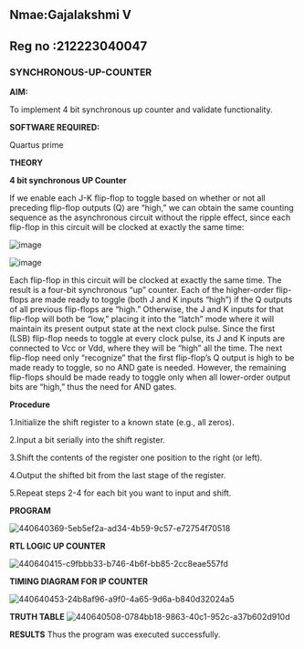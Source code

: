 ## Nmae:Gajalakshmi V
## Reg no :212223040047

### SYNCHRONOUS-UP-COUNTER

**AIM:**

To implement 4 bit synchronous up counter and validate functionality.

**SOFTWARE REQUIRED:**

Quartus prime

**THEORY**

**4 bit synchronous UP Counter**

If we enable each J-K flip-flop to toggle based on whether or not all preceding flip-flop outputs (Q) are “high,” we can obtain the same counting sequence as the asynchronous circuit without the ripple effect, since each flip-flop in this circuit will be clocked at exactly the same time:

![image](https://github.com/naavaneetha/SYNCHRONOUS-UP-COUNTER/assets/154305477/d5db3fa0-e413-404c-b80e-b2f39d82e7e8)


![image](https://github.com/naavaneetha/SYNCHRONOUS-UP-COUNTER/assets/154305477/52cb61eb-d04b-442d-810c-31185a68410b)

Each flip-flop in this circuit will be clocked at exactly the same time.
The result is a four-bit synchronous “up” counter. Each of the higher-order flip-flops are made ready to toggle (both J and K inputs “high”) if the Q outputs of all previous flip-flops are “high.”
Otherwise, the J and K inputs for that flip-flop will both be “low,” placing it into the “latch” mode where it will maintain its present output state at the next clock pulse.
Since the first (LSB) flip-flop needs to toggle at every clock pulse, its J and K inputs are connected to Vcc or Vdd, where they will be “high” all the time.
The next flip-flop need only “recognize” that the first flip-flop’s Q output is high to be made ready to toggle, so no AND gate is needed.
However, the remaining flip-flops should be made ready to toggle only when all lower-order output bits are “high,” thus the need for AND gates.

**Procedure**

1.Initialize the shift register to a known state (e.g., all zeros).

2.Input a bit serially into the shift register.

3.Shift the contents of the register one position to the right (or left).

4.Output the shifted bit from the last stage of the register.

5.Repeat steps 2-4 for each bit you want to input and shift.

**PROGRAM**

![440640369-5eb5ef2a-ad34-4b59-9c57-e72754f70518](https://github.com/user-attachments/assets/795c357e-f7f4-42f6-81ea-ee9323873277)


**RTL LOGIC UP COUNTER**

![440640415-c9fbbb33-b746-4b6f-bb85-2cc8eae557fd](https://github.com/user-attachments/assets/325db886-9e9e-41cd-af43-cf80615d04d1)


**TIMING DIAGRAM FOR IP COUNTER**

![440640453-24b8af96-a9f0-4a65-9d6a-b840d32024a5](https://github.com/user-attachments/assets/f619714a-a7a2-43b7-844b-977d4b268657)


**TRUTH TABLE**
![440640508-0784bb18-9863-40c1-952c-a37b602d910d](https://github.com/user-attachments/assets/5f51db37-e8b5-4b73-afee-1520067bec08)



**RESULTS**
Thus the program was executed successfully.
